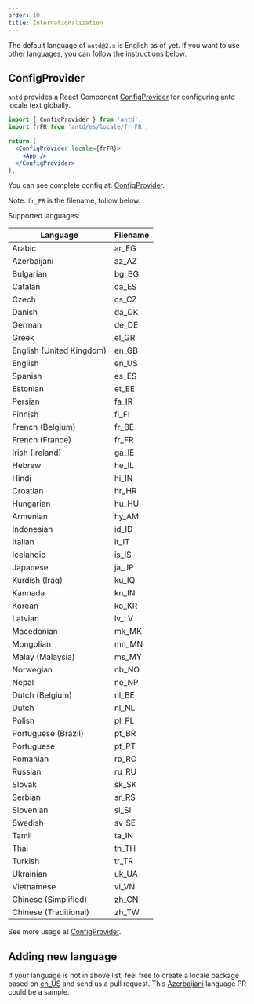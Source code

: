 ```yaml
---
order: 10
title: Internationalization
---
```


The default language of `antd@2.x` is English as of yet. If you want to use other languages, you can follow the instructions below.

## ConfigProvider

`antd` provides a React Component [ConfigProvider](/components/config-provider) for configuring antd locale text globally.

```jsx
import { ConfigProvider } from 'antd';
import frFR from 'antd/es/locale/fr_FR';

return (
  <ConfigProvider locale={frFR}>
    <App />
  </ConfigProvider>
);
```

You can see complete config at: [ConfigProvider](/components/config-provider).

Note: `fr_FR` is the filename, follow below.

Supported languages:

| Language                 | Filename |
| ------------------------ | -------- |
| Arabic                   | ar_EG    |
| Azerbaijani              | az_AZ    |
| Bulgarian                | bg_BG    |
| Catalan                  | ca_ES    |
| Czech                    | cs_CZ    |
| Danish                   | da_DK    |
| German                   | de_DE    |
| Greek                    | el_GR    |
| English (United Kingdom) | en_GB    |
| English                  | en_US    |
| Spanish                  | es_ES    |
| Estonian                 | et_EE    |
| Persian                  | fa_IR    |
| Finnish                  | fi_FI    |
| French (Belgium)         | fr_BE    |
| French (France)          | fr_FR    |
| Irish (Ireland)          | ga_IE    |
| Hebrew                   | he_IL    |
| Hindi                    | hi_IN    |
| Croatian                 | hr_HR    |
| Hungarian                | hu_HU    |
| Armenian                 | hy_AM    |
| Indonesian               | id_ID    |
| Italian                  | it_IT    |
| Icelandic                | is_IS    |
| Japanese                 | ja_JP    |
| Kurdish (Iraq)           | ku_IQ    |
| Kannada                  | kn_IN    |
| Korean                   | ko_KR    |
| Latvian                  | lv_LV    |
| Macedonian               | mk_MK    |
| Mongolian                | mn_MN    |
| Malay (Malaysia)         | ms_MY    |
| Norwegian                | nb_NO    |
| Nepal                    | ne_NP    |
| Dutch (Belgium)          | nl_BE    |
| Dutch                    | nl_NL    |
| Polish                   | pl_PL    |
| Portuguese (Brazil)      | pt_BR    |
| Portuguese               | pt_PT    |
| Romanian                 | ro_RO    |
| Russian                  | ru_RU    |
| Slovak                   | sk_SK    |
| Serbian                  | sr_RS    |
| Slovenian                | sl_SI    |
| Swedish                  | sv_SE    |
| Tamil                    | ta_IN    |
| Thai                     | th_TH    |
| Turkish                  | tr_TR    |
| Ukrainian                | uk_UA    |
| Vietnamese               | vi_VN    |
| Chinese (Simplified)     | zh_CN    |
| Chinese (Traditional)    | zh_TW    |

See more usage at [ConfigProvider](/components/config-provider).

## Adding new language

If your language is not in above list, feel free to create a locale package based on [en_US](https://github.com/ant-design/ant-design/blob/master/components/locale/en_US.tsx) and send us a pull request. This [Azerbaijani](https://github.com/ant-design/ant-design/pull/21387) language PR could be a sample.
